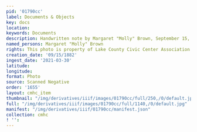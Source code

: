 ```yaml
---
pid: '01790cc'
label: Documents & Objects
key: docs
location: 
keywords: Documents
description: Handwritten note by Margaret "Molly" Brown, September 15, 1882
named_persons: Margaret "Molly" Brown
rights: This photo is property of Lake County Civic Center Association.
creation_date: '09/15/1882'
ingest_date: '2021-03-30'
latitude: 
longitude: 
format: Photo
source: Scanned Negative
order: '1655'
layout: cmhc_item
thumbnail: "/img/derivatives/iiif/images/01790cc/full/250,/0/default.jpg"
full: "/img/derivatives/iiif/images/01790cc/full/1140,/0/default.jpg"
manifest: "/img/derivatives/iiif/01790cc/manifest.json"
collection: cmhc
! '': 
---
```

